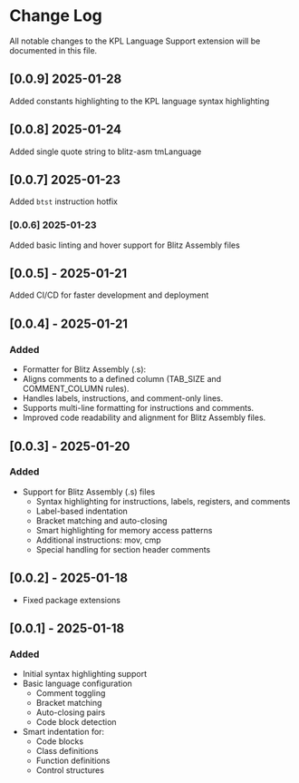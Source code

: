 # Change Log

All notable changes to the KPL Language Support extension will be documented in
this file.

## [0.0.9] 2025-01-28

Added constants highlighting to the KPL language syntax highlighting

## [0.0.8] 2025-01-24

Added single quote string to blitz-asm tmLanguage

## [0.0.7] 2025-01-23

Added `btst` instruction hotfix

### [0.0.6] 2025-01-23

Added basic linting and hover support for Blitz Assembly files

## [0.0.5] - 2025-01-21

Added CI/CD for faster development and deployment

## [0.0.4] - 2025-01-21

### Added

- Formatter for Blitz Assembly (.s):
- Aligns comments to a defined column (TAB_SIZE and COMMENT_COLUMN rules).
- Handles labels, instructions, and comment-only lines.
- Supports multi-line formatting for instructions and comments.
- Improved code readability and alignment for Blitz Assembly files.

## [0.0.3] - 2025-01-20

### Added

- Support for Blitz Assembly (.s) files
  - Syntax highlighting for instructions, labels, registers, and comments
  - Label-based indentation
  - Bracket matching and auto-closing
  - Smart highlighting for memory access patterns
  - Additional instructions: mov, cmp
  - Special handling for section header comments

## [0.0.2] - 2025-01-18

- Fixed package extensions

## [0.0.1] - 2025-01-18

### Added

- Initial syntax highlighting support
- Basic language configuration
  - Comment toggling
  - Bracket matching
  - Auto-closing pairs
  - Code block detection
- Smart indentation for:
  - Code blocks
  - Class definitions
  - Function definitions
  - Control structures
